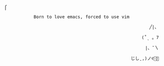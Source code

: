 ##
<p align="left"><samp>⎧</samp></p>
<p align="center"><samp>Born to love emacs, forced to use vim</samp></p>
<p align="right"><samp>    ╱|、    </samp></p>
<p align="right"><samp> (˚ˎ 。7 </samp></p> 
<p align="right"><samp> |、˜〵     </samp></p>     
<p align="right"><samp>じしˍ,)ノ୧⍤⃝💐</samp></p>

##
